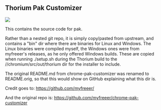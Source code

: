 ## Thorium Pak Customizer

<img src="https://github.com/Alex313031/Thorium/blob/main/logos/STAGING/pak.png">

This contains the source code for pak.

Rather than a nested git repo, it is simply copy/pasted from upstream, and contains a "bin" dir where there are binaries for Linux and Windows.
The Linux binaries were compiled myself, the Windows ones were from myfreeer's releases, as he only offered Windows builds.
These are copied when running ./setup.sh during the Thorium build to the //chromium/src/out/thorium dir for the installer to include.

The original README.md from chrome-pak-customizer was renamed to README.orig, so that this would show on GitHub explaining what this dir is.

Credit goes to:
https://github.com/myfreeer/

And the original repo is:
https://github.com/myfreeer/chrome-pak-customizer
